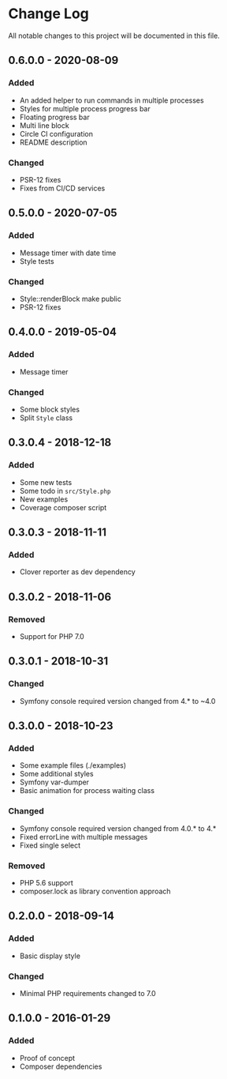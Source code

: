 # Change Log
All notable changes to this project will be documented in this file.

## 0.6.0.0 - 2020-08-09
### Added
* An added helper to run commands in multiple processes
* Styles for multiple process progress bar
* Floating progress bar
* Multi line block
* Circle CI configuration
* README description
### Changed
* PSR-12 fixes
* Fixes from CI/CD services

## 0.5.0.0 - 2020-07-05
### Added
* Message timer with date time
* Style tests
### Changed
* Style::renderBlock make public
* PSR-12 fixes

## 0.4.0.0 - 2019-05-04
### Added
* Message timer
### Changed
* Some block styles
* Split `Style` class

## 0.3.0.4 - 2018-12-18
### Added
* Some new tests
* Some todo in `src/Style.php`
* New examples
* Coverage composer script

## 0.3.0.3 - 2018-11-11
### Added
* Clover reporter as dev dependency

## 0.3.0.2 - 2018-11-06
### Removed
* Support for PHP 7.0

## 0.3.0.1 - 2018-10-31
### Changed
* Symfony console required version changed from 4.* to ~4.0

## 0.3.0.0 - 2018-10-23
### Added
* Some example files (./examples)
* Some additional styles
* Symfony var-dumper
* Basic animation for process waiting class
### Changed
* Symfony console required version changed from 4.0.* to 4.*
* Fixed errorLine with multiple messages
* Fixed single select
### Removed
* PHP 5.6 support
* composer.lock as library convention approach

## 0.2.0.0 - 2018-09-14
### Added
* Basic display style
### Changed
* Minimal PHP requirements changed to 7.0

## 0.1.0.0 - 2016-01-29
### Added
* Proof of concept
* Composer dependencies
